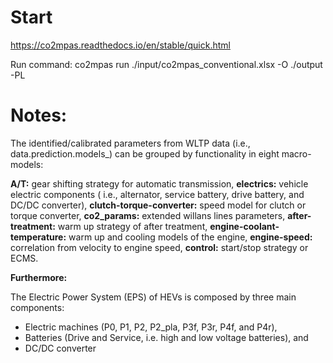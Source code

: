 # Start

https://co2mpas.readthedocs.io/en/stable/quick.html

Run command:
co2mpas run ./input/co2mpas_conventional.xlsx -O ./output -PL

# Notes:

The identified/calibrated parameters from WLTP data (i.e., data.prediction.models_<cycle>) can be grouped by functionality in eight macro-models:

**A/T:** gear shifting strategy for automatic transmission,
**electrics:** vehicle electric components ( i.e., alternator, service battery, drive battery, and DC/DC converter),
**clutch-torque-converter:** speed model for clutch or torque converter,
**co2_params:** extended willans lines parameters,
**after-treatment:** warm up strategy of after treatment,
**engine-coolant-temperature:** warm up and cooling models of the engine,
**engine-speed:** correlation from velocity to engine speed,
**control:** start/stop strategy or ECMS.

**Furthermore:**

The Electric Power System (EPS) of HEVs is composed by three main components:

* Electric machines (P0, P1, P2, P2_pla, P3f, P3r, P4f, and P4r),
* Batteries (Drive and Service, i.e. high and low voltage batteries), and
* DC/DC converter
